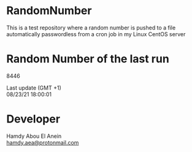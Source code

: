 # RandomNumber    
This is a test repository where a random number is pushed to a file automatically passwordless from a cron job in my Linux CentOS server    
# Random Number of the last run   
8446
      
Last update (GMT +1)    
08/23/21 18:00:01
# Developer    
Hamdy Abou El Anein   
hamdy.aea@protonmail.com
